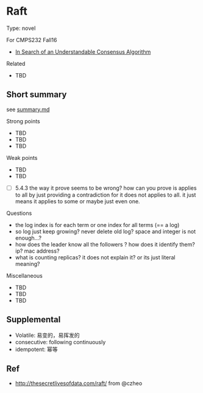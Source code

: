 # Raft

Type: novel

For CMPS232 Fall16

- [In Search of an Understandable Consensus Algorithm](https://ramcloud.stanford.edu/wiki/download/attachments/11370504/raft.pdf)

Related

- TBD

## Short summary

see [summary.md](summary.md)

Strong points

- TBD
- TBD
- TBD

Weak points

- TBD
- TBD
- [ ] 5.4.3 the way it prove seems to be wrong? how can you prove is applies to all by just providing a contradiction for it does not applies to all.
it just means it applies to some or maybe just even one.

Questions

- the log index is for each term or one index for all terms (== a log)
- so log just keep growing? never delete old log? space and integer is not enough...?
- how does the leader know all the followers ? how does it identify them? ip? mac address?
- what is counting replicas? it does not explain it? or its just literal meaning?

Miscellaneous

- TBD
- TBD
- TBD

## Supplemental

- Volatile: 易变的，易挥发的
- consecutive: following continuously
- idempotent: 幂等

## Ref

- http://thesecretlivesofdata.com/raft/ from @czheo
